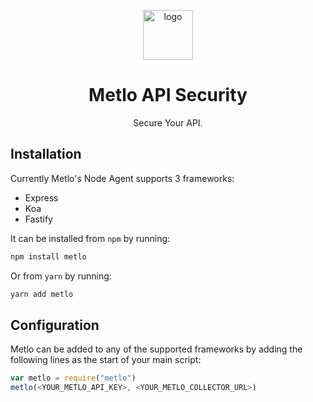 <p align="center">
  <picture>
    <source media="(prefers-color-scheme: dark)" srcset="https://storage.googleapis.com/metlo-security-public-images/metlo_logo_horiz_negative%404x.png" height="80">
    <img alt="logo" src="https://storage.googleapis.com/metlo-security-public-images/metlo_logo_horiz%404x.png" height="80">
  </picture>
  <h1 align="center">Metlo API Security</h1>
  <p align="center">Secure Your API.</p>
</p>

## Installation

Currently Metlo's Node Agent supports 3 frameworks: 
 - Express
 - Koa
 - Fastify

It can be installed from `npm` by running: 
```bash
npm install metlo
```
Or from `yarn` by running: 
```bash
yarn add metlo
```

## Configuration

Metlo can be added to any of the supported frameworks by adding the following lines as the start of your main script:

```js
var metlo = require("metlo")
metlo(<YOUR_METLO_API_KEY>, <YOUR_METLO_COLLECTOR_URL>)
```